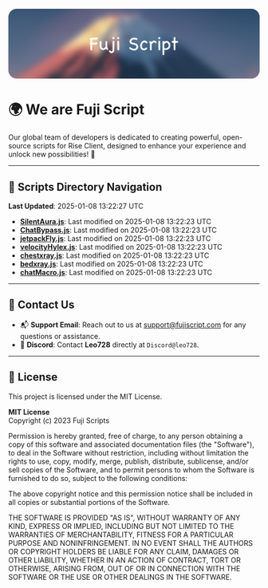 ![Banner](.github/b.webp)

# 🌍 **We are Fuji Script**

Our global team of developers is dedicated to creating powerful, open-source scripts for Rise Client, designed to enhance your experience and unlock new possibilities! 🌟

---
<!-- SCRIPTS_NAVIGATION_START -->
## 📂 **Scripts Directory Navigation**

**Last Updated**: 2025-01-08 13:22:27 UTC

- **[SilentAura.js](scripts/SilentAura.js)**: Last modified on 2025-01-08 13:22:23 UTC
- **[ChatBypass.js](scripts/ChatBypass.js)**: Last modified on 2025-01-08 13:22:23 UTC
- **[jetpackFly.js](scripts/jetpackFly.js)**: Last modified on 2025-01-08 13:22:23 UTC
- **[velocityHylex.js](scripts/velocityHylex.js)**: Last modified on 2025-01-08 13:22:23 UTC
- **[chestxray.js](scripts/chestxray.js)**: Last modified on 2025-01-08 13:22:23 UTC
- **[bedxray.js](scripts/bedxray.js)**: Last modified on 2025-01-08 13:22:23 UTC
- **[chatMacro.js](scripts/chatMacro.js)**: Last modified on 2025-01-08 13:22:23 UTC

<!-- SCRIPTS_NAVIGATION_END -->

---

## 💬 **Contact Us**  
- 📬 **Support Email**: Reach out to us at [support@fujiscript.com](mailto:support@fujiscript.com) for any questions or assistance.  
- 💬 **Discord**: Contact **Leo728** directly at `Discord@leo728`.

---

## 📜 **License**

This project is licensed under the MIT License.  

**MIT License**  
Copyright (c) 2023 Fuji Scripts  

Permission is hereby granted, free of charge, to any person obtaining a copy of this software and associated documentation files (the "Software"), to deal in the Software without restriction, including without limitation the rights to use, copy, modify, merge, publish, distribute, sublicense, and/or sell copies of the Software, and to permit persons to whom the Software is furnished to do so, subject to the following conditions:  

The above copyright notice and this permission notice shall be included in all copies or substantial portions of the Software.  

THE SOFTWARE IS PROVIDED "AS IS", WITHOUT WARRANTY OF ANY KIND, EXPRESS OR IMPLIED, INCLUDING BUT NOT LIMITED TO THE WARRANTIES OF MERCHANTABILITY, FITNESS FOR A PARTICULAR PURPOSE AND NONINFRINGEMENT. IN NO EVENT SHALL THE AUTHORS OR COPYRIGHT HOLDERS BE LIABLE FOR ANY CLAIM, DAMAGES OR OTHER LIABILITY, WHETHER IN AN ACTION OF CONTRACT, TORT OR OTHERWISE, ARISING FROM, OUT OF OR IN CONNECTION WITH THE SOFTWARE OR THE USE OR OTHER DEALINGS IN THE SOFTWARE.  
